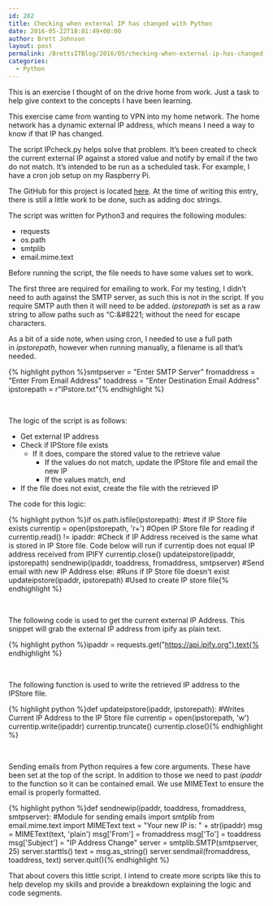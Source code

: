 ```yaml
---
id: 282
title: Checking when external IP has changed with Python
date: 2016-05-22T18:01:49+00:00
author: Brett Johnson
layout: post
permalink: /BrettsITBlog/2016/05/checking-when-external-ip-has-changed-with-python/
categories:
  - Python
---
```

This is an exercise I thought of on the drive home from work. Just a task to help give context to the concepts I have been learning.

This exercise came from wanting to VPN into my home network. The home network has a dynamic external IP address, which means I need a way to know if that IP has changed.

The script IPcheck.py helps solve that problem. It&#8217;s been created to check the current external IP against a stored value and notify by email if the two do not match. It&#8217;s intended to be run as a scheduled task. For example, I have a cron job setup on my Raspberry Pi.

The GitHub for this project is located [here](https://github.com/oversizedspoon/IPCheck). At the time of writing this entry, there is still a little work to be done, such as adding doc strings.

The script was written for Python3 and requires the following modules:

  * requests
  * os.path
  * smtplib
  * email.mime.text

Before running the script, the file needs to have some values set to work.

The first three are required for emailing to work. For my testing, I didn&#8217;t need to auth against the SMTP server, as such this is not in the script. If you require SMTP auth then it will need to be added. _ipstorepath_ is set as a raw string to allow paths such as &#8220;C:\&#8221; without the need for escape characters.

As a bit of a side note, when using cron, I needed to use a full path in _ipstorepath_, however when running manually, a filename is all that&#8217;s needed.

{% highlight python %}smtpserver = "Enter SMTP Server"
fromaddress = "Enter From Email Address"
toaddress = "Enter Destination Email Address"
ipstorepath = r"IPstore.txt"{% endhighlight %}

&nbsp;

The logic of the script is as follows:

  * Get external IP address
  * Check if IPStore file exists 
      * If it does, compare the stored value to the retrieve value 
          * If the values do not match, update the IPStore file and email the new IP
          * If the values match, end
  * If the file does not exist, create the file with the retrieved IP

The code for this logic:

{% highlight python %}if os.path.isfile(ipstorepath): #test if IP Store file exists
    currentip = open(ipstorepath, 'r+') #Open IP Store file for reading
    if currentip.read() != ipaddr: #Check if IP Address received is the same what is stored in IP Store file. Code below will run if currentip does not equal IP address received from IPIFY
        currentip.close()
        updateipstore(ipaddr, ipstorepath)
        sendnewip(ipaddr, toaddress, fromaddress, smtpserver) #Send email with new IP Address
else: #Runs if IP Store file doesn't exist
    updateipstore(ipaddr, ipstorepath) #Used to create IP store file{% endhighlight %}

&nbsp;

The following code is used to get the current external IP Address. This snippet will grab the external IP address from ipify as plain text.

{% highlight python %}ipaddr = requests.get("https://api.ipify.org").text{% endhighlight %}

&nbsp;

The following function is used to write the retrieved IP address to the IPStore file.

{% highlight python %}def updateipstore(ipaddr, ipstorepath):
    #Writes Current IP Address to the IP Store file
    currentip = open(ipstorepath, 'w')
    currentip.write(ipaddr)
    currentip.truncate()
    currentip.close(){% endhighlight %}

&nbsp;

Sending emails from Python requires a few core arguments. These have been set at the top of the script. In addition to those we need to past _ipaddr_ to the function so it can be contained email. We use MIMEText to ensure the email is properly formatted.

{% highlight python %}def sendnewip(ipaddr, toaddress, fromaddress, smtpserver):
    #Module for sending emails
    import smtplib
    from email.mime.text import MIMEText
    text = "Your new IP is: " + str(ipaddr)
    msg = MIMEText(text, 'plain')
    msg['From'] = fromaddress
    msg['To'] = toaddress
    msg['Subject'] = "IP Address Change"
    server = smtplib.SMTP(smtpserver, 25)
    server.starttls()
    text = msg.as_string()
    server.sendmail(fromaddress, toaddress, text)
    server.quit(){% endhighlight %}

That about covers this little script. I intend to create more scripts like this to help develop my skills and provide a breakdown explaining the logic and code segments.

&nbsp;